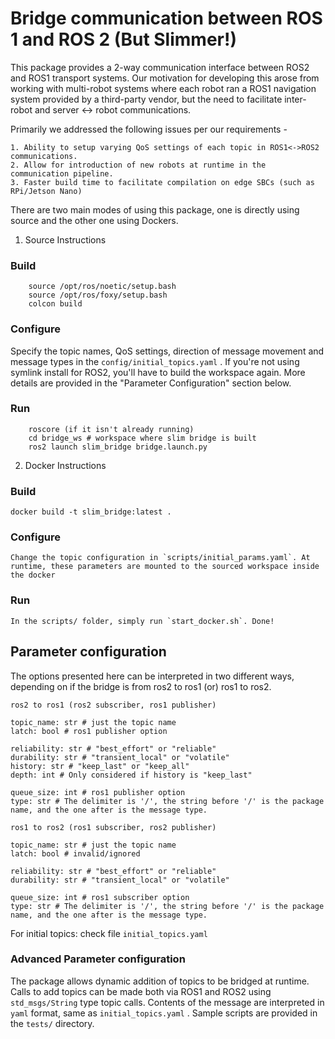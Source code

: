 # Bridge communication between ROS 1 and ROS 2 (But Slimmer!)

This package provides a 2-way communication interface between ROS2 and ROS1 transport systems. Our motivation for developing this arose from working with multi-robot systems where each robot ran a ROS1 navigation system provided by a third-party vendor, but the need to facilitate inter-robot and server <-> robot communications.  

Primarily we addressed the following issues per our requirements -

	1. Ability to setup varying QoS settings of each topic in ROS1<->ROS2 communications.
	2. Allow for introduction of new robots at runtime in the communication pipeline.
	3. Faster build time to facilitate compilation on edge SBCs (such as RPi/Jetson Nano)


There are two main modes of using this package, one is directly using source and the other one using Dockers.

1. Source Instructions

### Build

```
	source /opt/ros/noetic/setup.bash
	source /opt/ros/foxy/setup.bash
	colcon build
```

### Configure

Specify the topic names, QoS settings, direction of message movement and message types in the `config/initial_topics.yaml` . If you're not using symlink install for ROS2, you'll have to build the workspace again. More details are provided in the "Parameter Configuration" section below.

### Run

```
	roscore (if it isn't already running)
	cd bridge_ws # workspace where slim bridge is built
	ros2 launch slim_bridge bridge.launch.py
```

2. Docker Instructions

### Build

	docker build -t slim_bridge:latest .


### Configure
	Change the topic configuration in `scripts/initial_params.yaml`. At runtime, these parameters are mounted to the sourced workspace inside the docker

### Run
	In the scripts/ folder, simply run `start_docker.sh`. Done!


## Parameter configuration

The options presented here can be interpreted in two different ways, depending
on if the bridge is from ros2 to ros1 (or) ros1 to ros2.

```
ros2 to ros1 (ros2 subscriber, ros1 publisher)

topic_name: str # just the topic name
latch: bool # ros1 publisher option

reliability: str # "best_effort" or "reliable"
durability: str # "transient_local" or "volatile"
history: str # "keep_last" or "keep_all"
depth: int # Only considered if history is "keep_last"

queue_size: int # ros1 publisher option
type: str # The delimiter is '/', the string before '/' is the package name, and the one after is the message type.
```

```
ros1 to ros2 (ros1 subscriber, ros2 publisher)

topic_name: str # just the topic name
latch: bool # invalid/ignored

reliability: str # "best_effort" or "reliable"
durability: str # "transient_local" or "volatile"

queue_size: int # ros1 subscriber option
type: str # The delimiter is '/', the string before '/' is the package name, and the one after is the message type.
```

For initial topics: check file `initial_topics.yaml`


### Advanced Parameter configuration

The package allows dynamic addition of topics to be bridged at runtime. Calls to add topics can be made both via ROS1 and ROS2 using `std_msgs/String` type topic calls. Contents of the message are interpreted in `yaml` format, same as `initial_topics.yaml` . Sample scripts are provided in the `tests/` directory.